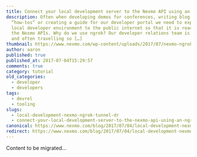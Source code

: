 ```yaml
---
title: Connect your local development server to the Nexmo API using an ngrok tunnel
description: Often when developing demos for conferences, writing blog posts and
  “how-tos” or creating a guide for our developer portal we need to expose our
  local developer environment to the public internet so that it is reachable by
  the Nexmo APIs. Why do we use ngrok? Our developer relations team is remote,
  and often travelling so […]
thumbnail: https://www.nexmo.com/wp-content/uploads/2017/07/nexmo-ngrok-tunnel.jpg
author: aaron
published: true
published_at: 2017-07-04T15:29:57
comments: true
category: tutorial
old_categories:
  - developer
  - developers
tags:
  - devrel
  - tooling
slugs:
  - local-development-nexmo-ngrok-tunnel-dr
  - connect-your-local-development-server-to-the-nexmo-api-using-an-ngrok-tunnel
canonical: https://www.nexmo.com/blog/2017/07/04/local-development-nexmo-ngrok-tunnel-dr
redirect: https://www.nexmo.com/blog/2017/07/04/local-development-nexmo-ngrok-tunnel-dr
---
```

Content to be migrated...